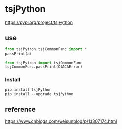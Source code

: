 # tsjPython

https://pypi.org/project/tsjPython

## use

```python
from tsjPython.tsjCommonFunc import *
passPrint(a)

from tsjPython import tsjCommonFunc
tsjCommonFunc.passPrint(OSACAError)
```

### Install

```python
pip install tsjPython
pip install --upgrade tsjPython
```

## reference

https://www.cnblogs.com/weisunblog/p/13307174.html

